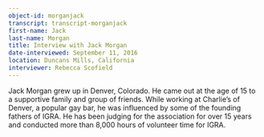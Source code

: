 ```yaml
---
object-id: morganjack    
transcript: transcript-morganjack  
first-name: Jack
last-name: Morgan
title: Interview with Jack Morgan
date-interviewed: September 11, 2016
location: Duncans Mills, California
interviewer: Rebecca Scofield
--- 
```

Jack Morgan grew up in Denver, Colorado. He came out at the age of 15 to a supportive family and group of friends. While working at Charlie’s of Denver, a popular gay bar, he was influenced by some of the founding fathers of IGRA. He has been judging for the association for over 15 years and conducted more than 8,000 hours of volunteer time for IGRA. 